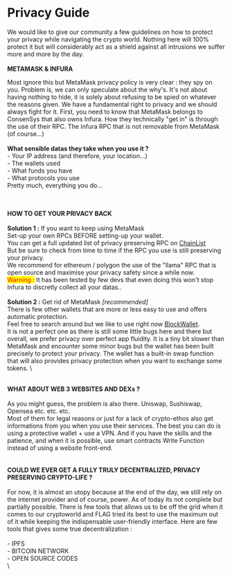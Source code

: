 # Privacy Guide

We would like to give our community a few guidelines on how to protect your privacy while navigating the crypto world. Nothing here will 100% protect it but will considerably act as a shield against all intrusions we suffer more and more by the day. \
\
**METAMASK & INFURA**

Most ignore this but MetaMask privacy policy is very clear : they spy on you. Problem is, we can only speculate about the why's. It's not about having nothing to hide, it is solely about refusing to be spied on whatever the reasons given. We have a fundamental right to privacy and we should always fight for it. First, you need to know that MetaMask belongs to ConsenSys that also owns Infura. How they technically "get in" is through the use of their RPC. The Infura RPC that is not removable from MetaMask (of course...) \
\
**What sensible datas they take when you use it ?** \
\- Your IP address (and therefore, your location...)\
\- The wallets used \
\- What funds you have\
\- What protocols you use\
Pretty much, everything you do...&#x20;

\
\
**HOW TO GET YOUR PRIVACY BACK** \
\
**Solution 1 :** If you want to keep using MetaMask\
Set-up your own RPCs BEFORE setting-up your wallet.\
You can get a full updated list of privacy preserving RPC on [ChainList](https://chainlist.org/) \
But be sure to check from time to time if the RPC you use is still preserving your privacy.\
We recommend for ethereum / polygon the use of the "llama" RPC that is open source and maximise your privacy safety since a while now. \
<mark style="color:red;">Warning :</mark> It has been tested by few devs that even doing this won't stop Infura to discretly collect all your datas..\
&#x20;\
**Solution 2 :** Get rid of MetaMask _\[recommended]_\
There is few other wallets that are more or less easy to use and offers automatic protection. \
Feel free to search around but we like to use right now [BlockWallet](https://blockwallet.io/index.html). \
It is not a perfect one as there is still some little bugs here and there but overall, we prefer privacy over perfect app fluidity. It is a tiny bit slower than MetaMask and encounter some minor bugs but the wallet has been built precisely to protect your privacy. The wallet has a built-in swap function that will also provides privacy protection when you want to exchange some tokens. \


\
**WHAT ABOUT WEB 3 WEBSITES AND DEXs ?** \
&#x20;\
As you might guess, the problem is also there. Uniswap, Sushiswap, Opensea etc. etc. etc. \
Most of them for legal reasons or just for a lack of crypto-ethos also get informations from you when you use their services. The best you can do is using a protective wallet + use a VPN. And if you have the skills and the patience, and when it is possible, use smart contracts Write Function instead of using a website front-end.\
\
\
**COULD WE EVER GET A FULLY TRULY DECENTRALIZED, PRIVACY PRESERVING CRYPTO-LIFE ?**\
\
For now, it is almost an utopy because at the end of the day, we still rely on the internet provider and of course, power. As of today its not complete but partially possible. There is few tools that allows us to be off the grid when it comes to our cryptoworld and FLAG tried its best to use the maximum out of it while keeping the indispensable user-friendly interface. Here are few tools that gives some true decentralization : \
\
\- IPFS \
\- BITCOIN NETWORK\
\- OPEN SOURCE CODES\
&#x20; \
